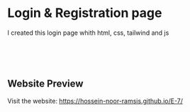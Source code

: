 <h1>Login & Registration page</h1>
<p>
  I created this login page whith html, css, tailwind and js
</p>

<br>
<br>
<br>

<h2>Website Preview</h2>
<p>Visit the website: 
  <a href="https://hossein-noor-ramsis.github.io/E-7/">https://hossein-noor-ramsis.github.io/E-7/</a>
</p>
